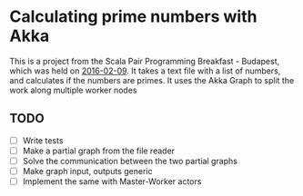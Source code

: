 # Calculating prime numbers with Akka
This is a project from the Scala Pair Programming Breakfast - Budapest, which was held on [2016-02-09][1].
It takes a text file with a list of numbers, and calculates if the numbers are primes.
It uses the Akka Graph to split the work along multiple worker nodes

## TODO
- [ ] Write tests
- [ ] Make a partial graph from the file reader
- [ ] Solve the communication between the two partial graphs
- [ ] Make graph input, outputs generic
- [ ] Implement the same with Master-Worker actors

[1]: http://www.meetup.com/Scala-Pair-Programming-Breakfast-Budapest/events/228424508/
